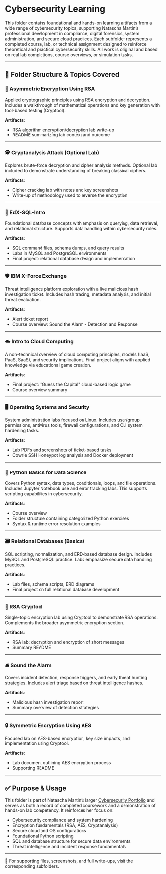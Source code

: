 # Cybersecurity Learning

This folder contains foundational and hands-on learning artifacts from a wide range of cybersecurity topics, supporting Natascha Martin’s professional development in compliance, digital forensics, system administration, and secure cloud practices. Each subfolder represents a completed course, lab, or technical assignment designed to reinforce theoretical and practical cybersecurity skills. All work is original and based on real lab completions, course overviews, or simulation tasks.

---

## 📁 Folder Structure & Topics Covered

### 🔐 Asymmetric Encryption Using RSA  
Applied cryptographic principles using RSA encryption and decryption. Includes a walkthrough of mathematical operations and key generation with tool-based testing (Cryptool).  

**Artifacts**:  
- RSA algorithm encryption/decryption lab write-up  
- README summarizing lab context and outcome  

---

### 🕵️ Cryptanalysis Attack (Optional Lab)  
Explores brute-force decryption and cipher analysis methods. Optional lab included to demonstrate understanding of breaking classical ciphers.

**Artifacts**:  
- Cipher cracking lab with notes and key screenshots  
- Write-up of methodology used to reverse the encryption  

---

### 🧠 EdX-SQL-Intro  
Foundational database concepts with emphasis on querying, data retrieval, and relational structure. Supports data handling within cybersecurity roles.

**Artifacts**:  
- SQL command files, schema dumps, and query results  
- Labs in MySQL and PostgreSQL environments  
- Final project: relational database design and implementation  

---

### 🛡 IBM X-Force Exchange  
Threat intelligence platform exploration with a live malicious hash investigation ticket. Includes hash tracing, metadata analysis, and initial threat evaluation.

**Artifacts**:  
- Alert ticket report  
- Course overview: Sound the Alarm - Detection and Response  

---

### ☁️ Intro to Cloud Computing  
A non-technical overview of cloud computing principles, models (IaaS, PaaS, SaaS), and security implications. Final project aligns with applied knowledge via educational game creation.

**Artifacts**:  
- Final project: "Guess the Capital" cloud-based logic game  
- Course overview summary  

---

### 🖥 Operating Systems and Security  
System administration labs focused on Linux. Includes user/group permissions, antivirus tools, firewall configurations, and CLI system hardening tasks.  

**Artifacts**:  
- Lab PDFs and screenshots of ticket-based tasks  
- Cowrie SSH Honeypot log analysis and Docker deployment  

---

### 🐍 Python Basics for Data Science  
Covers Python syntax, data types, conditionals, loops, and file operations. Includes Jupyter Notebook use and error tracking labs. This supports scripting capabilities in cybersecurity.

**Artifacts**:  
- Course overview  
- Folder structure containing categorized Python exercises  
- Syntax & runtime error resolution examples  

---

### 🗃 Relational Databases (Basics)  
SQL scripting, normalization, and ERD-based database design. Includes MySQL and PostgreSQL practice. Labs emphasize secure data handling practices.

**Artifacts**:  
- Lab files, schema scripts, ERD diagrams  
- Final project on full relational database development  

---

### 🔐 RSA Cryptool  
Single-topic encryption lab using Cryptool to demonstrate RSA operations. Complements the broader asymmetric encryption section.  

**Artifacts**:  
- RSA lab: decryption and encryption of short messages  
- Summary README  

---

### 🛎 Sound the Alarm  
Covers incident detection, response triggers, and early threat hunting strategies. Includes alert triage based on threat intelligence hashes.  

**Artifacts**:  
- Malicious hash investigation report  
- Summary overview of detection strategies  

---

### 🔒 Symmetric Encryption Using AES  
Focused lab on AES-based encryption, key size impacts, and implementation using Cryptool.  

**Artifacts**:  
- Lab document outlining AES encryption process  
- Supporting README  

---

## ✅ Purpose & Usage

This folder is part of Natascha Martin’s larger [Cybersecurity Portfolio](../) and serves as both a record of completed coursework and a demonstration of hands-on lab competency. It reinforces her focus on:

- Cybersecurity compliance and system hardening  
- Encryption fundamentals (RSA, AES, Cryptanalysis)  
- Secure cloud and OS configurations  
- Foundational Python scripting  
- SQL and database structure for secure data environments  
- Threat intelligence and incident response fundamentals  

---
📌 For supporting files, screenshots, and full write-ups, visit the corresponding subfolders.
